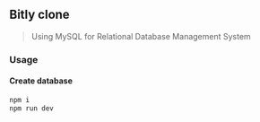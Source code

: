 ## Bitly clone

> Using MySQL for Relational Database Management System

### Usage
#### Create database
```sh
npm i
npm run dev
```